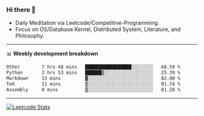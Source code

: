 ### Hi there 👋
* Daily Meditation via Leetcode/Competitive-Programming.
* Focus on OS/Database Kernel, Distributed System, Literature, and Philosophy.

-------

📊 **Weekly development breakdown**
<!--START_SECTION:waka-->

```txt
Other        7 hrs 48 mins   █████████████████░░░░░░░░   68.59 %
Python       2 hrs 53 mins   ██████▒░░░░░░░░░░░░░░░░░░   25.39 %
Markdown     13 mins         ▓░░░░░░░░░░░░░░░░░░░░░░░░   02.00 %
TeX          11 mins         ▒░░░░░░░░░░░░░░░░░░░░░░░░   01.74 %
Assembly     8 mins          ▒░░░░░░░░░░░░░░░░░░░░░░░░   01.28 %
```

<!--END_SECTION:waka-->

-------

[![Leetcode Stats](https://leetcard.jacoblin.cool/hzhang413?font=Fira+Mono)](https://leetcode.com/fxrc)
<!-- ![image](./cyberpunk-ghost-in-the-shell.gif)
![image](./gis-archive.png) -->
